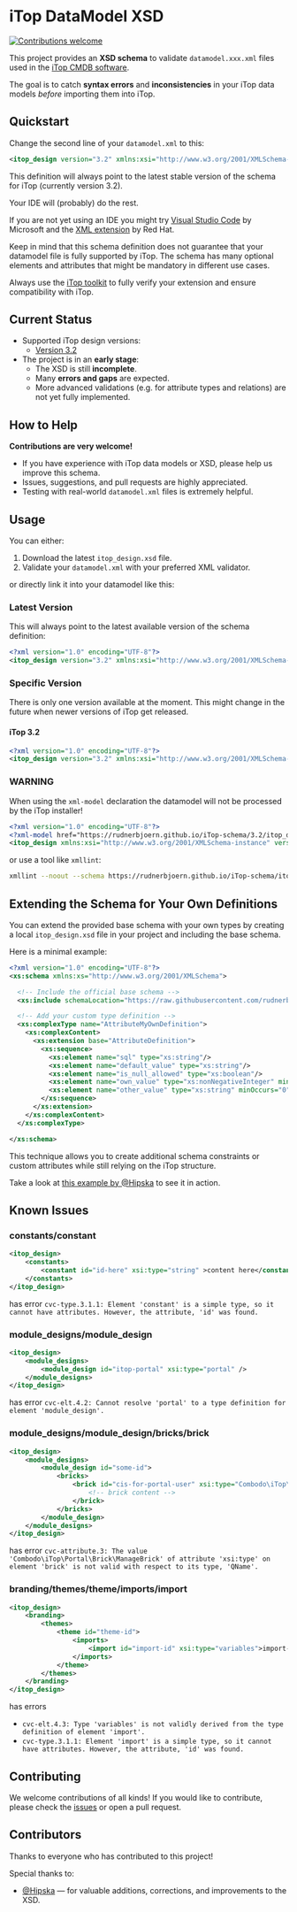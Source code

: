 # iTop DataModel XSD

[![Contributions welcome](https://img.shields.io/badge/contributions-welcome-brightgreen.svg?style=flat-square)](https://github.com/rudnerbjoern/iTop-schema/issues)

This project provides an **XSD schema** to validate `datamodel.xxx.xml` files used in the [iTop CMDB software](https://www.combodo.com/itop).

The goal is to catch **syntax errors** and **inconsistencies** in your iTop data models *before* importing them into iTop.

## Quickstart

Change the second line of your `datamodel.xml` to this:

```xml
<itop_design version="3.2" xmlns:xsi="http://www.w3.org/2001/XMLSchema-instance" xsi:noNamespaceSchemaLocation="https://rudnerbjoern.github.io/iTop-schema/itop_design.xsd">
```

This definition will always point to the latest stable version of the schema for iTop (currently version 3.2).

Your IDE will (probably) do the rest.

If you are not yet using an IDE you might try [Visual Studio Code](https://code.visualstudio.com/) by Microsoft and the [XML extension](https://marketplace.visualstudio.com/items?itemName=redhat.vscode-xml) by Red Hat.

Keep in mind that this schema definition does not guarantee that your datamodel file is fully supported by iTop.
The schema has many optional elements and attributes that might be mandatory in different use cases.

Always use the [iTop toolkit](https://github.com/Combodo/itop-toolkit-community) to fully verify your extension and ensure compatibility with iTop.

## Current Status

- Supported iTop design versions:
  - [Version 3.2](https://www.itophub.io/wiki/page?id=latest:customization:xml_reference#version_32)
- The project is in an **early stage**:
  - The XSD is still **incomplete**.
  - Many **errors and gaps** are expected.
  - More advanced validations (e.g. for attribute types and relations) are not yet fully implemented.

## How to Help

**Contributions are very welcome!**

- If you have experience with iTop data models or XSD, please help us improve this schema.
- Issues, suggestions, and pull requests are highly appreciated.
- Testing with real-world `datamodel.xml` files is extremely helpful.

## Usage

You can either:

  1. Download the latest `itop_design.xsd` file.
  2. Validate your `datamodel.xml` with your preferred XML validator.

or directly link it into your datamodel like this:

### Latest Version

This will always point to the latest available version of the schema definition:

```xml
<?xml version="1.0" encoding="UTF-8"?>
<itop_design version="3.2" xmlns:xsi="http://www.w3.org/2001/XMLSchema-instance" xsi:noNamespaceSchemaLocation="https://rudnerbjoern.github.io/iTop-schema/itop_design.xsd">
```

### Specific Version

There is only one version available at the moment. This might change in the future when newer versions of iTop get released.

#### iTop 3.2

```xml
<?xml version="1.0" encoding="UTF-8"?>
<itop_design version="3.2" xmlns:xsi="http://www.w3.org/2001/XMLSchema-instance" xsi:noNamespaceSchemaLocation="https://rudnerbjoern.github.io/iTop-schema/3.2/itop_design.xsd">
```

### WARNING

When using the `xml-model` declaration the datamodel will not be processed by the iTop installer!

```xml
<?xml version="1.0" encoding="UTF-8"?>
<?xml-model href="https://rudnerbjoern.github.io/iTop-schema/3.2/itop_design.xsd"?>
<itop_design xmlns:xsi="http://www.w3.org/2001/XMLSchema-instance" version="3.2">
```

or use a tool like `xmllint`:

```bash
xmllint --noout --schema https://rudnerbjoern.github.io/iTop-schema/itop_design.xsd datamodel.xml
```

## Extending the Schema for Your Own Definitions

You can extend the provided base schema with your own types by creating a local `itop_design.xsd` file in your project and including the base schema.

Here is a minimal example:

```xml
<?xml version="1.0" encoding="UTF-8"?>
<xs:schema xmlns:xs="http://www.w3.org/2001/XMLSchema">

  <!-- Include the official base schema -->
  <xs:include schemaLocation="https://raw.githubusercontent.com/rudnerbjoern/iTop-schema/refs/heads/main/3.2/itop_design.xsd"/>

  <!-- Add your custom type definition -->
  <xs:complexType name="AttributeMyOwnDefinition">
    <xs:complexContent>
      <xs:extension base="AttributeDefinition">
        <xs:sequence>
          <xs:element name="sql" type="xs:string"/>
          <xs:element name="default_value" type="xs:string"/>
          <xs:element name="is_null_allowed" type="xs:boolean"/>
          <xs:element name="own_value" type="xs:nonNegativeInteger" minOccurs="0" default="150"/>
          <xs:element name="other_value" type="xs:string" minOccurs="0"/>
        </xs:sequence>
      </xs:extension>
    </xs:complexContent>
  </xs:complexType>

</xs:schema>
```

This technique allows you to create additional schema constraints or custom attributes while still relying on the iTop structure.

Take a look at [this example by @Hipska](https://github.com/Super-Visions/sv-geolocation/blob/master/doc/itop_design.xsd) to see it in action.

## Known Issues

### constants/constant

```xml
<itop_design>
    <constants>
        <constant id="id-here" xsi:type="string" >content here</constant>
    </constants>
</itop_design>
```

has error `cvc-type.3.1.1: Element 'constant' is a simple type, so it cannot have attributes. However, the attribute, 'id' was found.`

### module_designs/module_design

```xml
<itop_design>
    <module_designs>
        <module_design id="itop-portal" xsi:type="portal" />
    </module_designs>
</itop_design>
```

has error `cvc-elt.4.2: Cannot resolve 'portal' to a type definition for element 'module_design'.`

### module_designs/module_design/bricks/brick

```xml
<itop_design>
    <module_designs>
        <module_design id="some-id">
            <bricks>
                <brick id="cis-for-portal-user" xsi:type="Combodo\iTop\Portal\Brick\ManageBrick">
                    <!-- brick content -->
                </brick>
            </bricks>
        </module_design>
    </module_designs>
</itop_design>
```

has error `cvc-attribute.3: The value 'Combodo\iTop\Portal\Brick\ManageBrick' of attribute 'xsi:type' on element 'brick' is not valid with respect to its type, 'QName'.`

### branding/themes/theme/imports/import

```xml
<itop_design>
    <branding>
        <themes>
            <theme id="theme-id">
                <imports>
                    <import id="import-id" xsi:type="variables">import-file</import>
                </imports>
            </theme>
        </themes>
    </branding>
</itop_design>
```

has errors

- `cvc-elt.4.3: Type 'variables' is not validly derived from the type definition of element 'import'.`
- `cvc-type.3.1.1: Element 'import' is a simple type, so it cannot have attributes. However, the attribute, 'id' was found.`

## Contributing

We welcome contributions of all kinds!
If you would like to contribute, please check the [issues](https://github.com/rudnerbjoern/iTop-schema/issues) or open a pull request.

## Contributors

Thanks to everyone who has contributed to this project!

Special thanks to:

- [@Hipska](https://github.com/Hipska) — for valuable additions, corrections, and improvements to the XSD.
